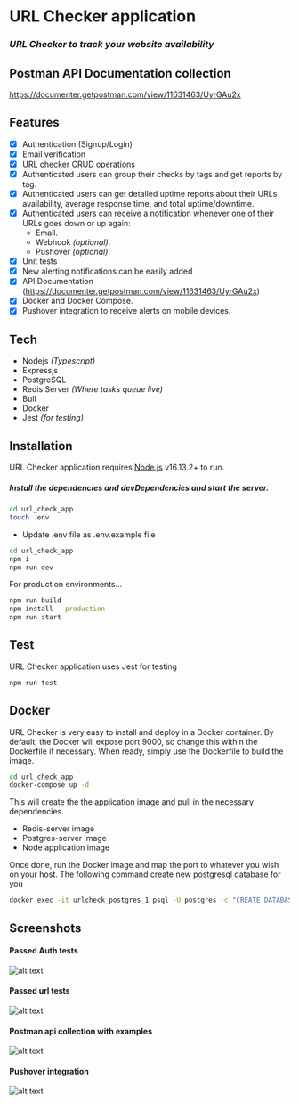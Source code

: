 # URL Checker application

### _URL Checker to track your website availability_

## Postman API Documentation collection

https://documenter.getpostman.com/view/11631463/UyrGAu2x

## Features

- [x] Authentication (Signup/Login)
- [x] Email verification
- [x] URL checker CRUD operations
- [x] Authenticated users can group their checks by tags and get reports by tag.
- [x] Authenticated users can get detailed uptime reports about their URLs availability, average response time, and total uptime/downtime.
- [x] Authenticated users can receive a notification whenever one of their URLs goes down or up again:
  - Email.
  - Webhook _(optional)_.
  - Pushover _(optional)_.
- [x] Unit tests
- [x] New alerting notifications can be easily added
- [x] API Documentation (https://documenter.getpostman.com/view/11631463/UyrGAu2x)
- [x] Docker and Docker Compose.
- [x] Pushover integration to receive alerts on mobile devices.

## Tech

- Nodejs _(Typescript)_
- Expressjs
- PostgreSQL
- Redis Server _(Where tasks queue live)_
- Bull
- Docker
- Jest _(for testing)_

## Installation

URL Checker application requires [Node.js](https://nodejs.org/) v16.13.2+ to run.

##### Install the dependencies and devDependencies and start the server.

```sh
cd url_check_app
touch .env
```

- Update .env file as .env.example file

```sh
cd url_check_app
npm i
npm run dev
```

For production environments...

```sh
npm run build
npm install --production
npm run start
```

## Test

URL Checker application uses Jest for testing

```sh
npm run test
```

## Docker

URL Checker is very easy to install and deploy in a Docker container.
By default, the Docker will expose port 9000, so change this within the
Dockerfile if necessary. When ready, simply use the Dockerfile to
build the image.

```sh
cd url_check_app
docker-compose up -d
```

This will create the the application image and pull in the necessary dependencies.

- Redis-server image
- Postgres-server image
- Node application image

Once done, run the Docker image and map the port to whatever you wish on your host.
The following command create new postgresql database for you

```sh
docker exec -it urlcheck_postgres_1 psql -U postgres -c "CREATE DATABASE your_db_name;"
```

## Screenshots

#### Passed Auth tests

![alt text](https://i.imgur.com/71aIccA.png)

#### Passed url tests

![alt text](https://i.imgur.com/WBpyNXQ.png)

#### Postman api collection with examples

![alt text](https://i.imgur.com/IH1VeaS.png)

#### Pushover integration

![alt text](https://i.imgur.com/Yv5mbMd.jpg)
